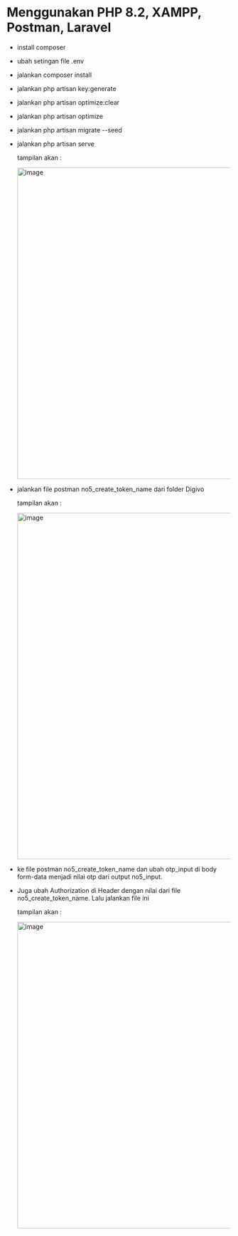 # Menggunakan PHP 8.2, XAMPP, Postman, Laravel

- install composer

- ubah setingan file .env

- jalankan composer install

- jalankan php artisan key:generate

- jalankan php artisan optimize:clear

- jalankan php artisan optimize

- jalankan php artisan migrate --seed

- jalankan php artisan serve

  tampilan akan :

  <img width="1155" height="700" alt="image" src="https://github.com/user-attachments/assets/d2cce811-5d0f-45a4-9c45-a884d143bc11" />

- jalankan file postman no5_create_token_name dari folder Digivo

  tampilan akan :

  <img width="1135" height="778" alt="image" src="https://github.com/user-attachments/assets/820428af-ba7a-4c18-bb68-9ec368a5b606" />

- ke file postman no5_create_token_name dan ubah otp_input di body form-data menjadi nilai otp dari output no5_input. 

- Juga ubah Authorization di Header dengan nilai dari file no5_create_token_name. Lalu jalankan file ini 

  tampilan akan :

  <img width="1131" height="689" alt="image" src="https://github.com/user-attachments/assets/8a4db0c0-f9ec-4576-9bb7-bba773c5943c" />

